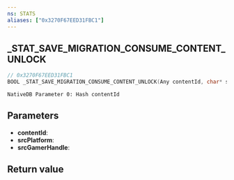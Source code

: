 ```yaml
---
ns: STATS
aliases: ["0x3270F67EED31FBC1"]
---
```

## _STAT_SAVE_MIGRATION_CONSUME_CONTENT_UNLOCK

```c
// 0x3270F67EED31FBC1
BOOL _STAT_SAVE_MIGRATION_CONSUME_CONTENT_UNLOCK(Any contentId, char* srcPlatform, char* srcGamerHandle);
```

```
NativeDB Parameter 0: Hash contentId
```

## Parameters
* **contentId**: 
* **srcPlatform**: 
* **srcGamerHandle**: 

## Return value
